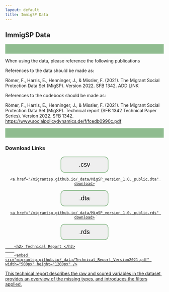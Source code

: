 ```yaml
---
layout: default
title: ImmigSP Data
---
```

<p style="text-align: center;">
<h2> ImmigSP Data </h2>
</p>

<hr width="60%"
    color="#8fbc8f"
        high="60px" 
        align="center">
        


When using the data, please reference the following publications 

References to the data should be made as:

Römer, F., Harris, E., Henninger, J., & Missler, F. (2021). The Migrant Social Protection Data Set (MigSP). Version 2022. SFB 1342. ADD LINK

References to the codebook should be made as:

Römer, F., Harris, E., Henninger, J., & Missler, F. (2021). The Migrant Social Protection Data Set (MigSP). Technical report (SFB 1342 Technical Paper Series). Version 2022. SFB 1342. https://www.socialpolicydynamics.de/f/fcedb0990c.pdf

<hr width="100%" 
    color="#8fbc8f"
        size="40px" 
        align="center">
    
   

<h3> Download Links </h3>

<!-- Add icon library -->
<link rel="stylesheet" href="https://cdnjs.cloudflare.com/ajax/libs/font-awesome/4.7.0/css/font-awesome.min.css">
<style>
.btn {
  background-color:;
  border: 2px solid #8fbc8f;
    border-radius: 12px;
  color: black;
  padding: 12px 30px;
  cursor: pointer;
  font-size: 20px;}
    /* Darker background on mouse-over */
.btn:hover {
  background-color: #8fbc8f;
}
    </style>
<!-- Auto width -->

<div style="text-align: center;">
<a href="/migrantsp.github.io/_data/MigSP_version_1.0._public.csv" download>
<button class="btn" style="width:30%"><i class="fa fa-download"></i> .csv </button>
    
    <a href="/migrantsp.github.io/_data/MigSP_version_1.0._public.dta" download>
<button class="btn" style="width:30%"><i class="fa fa-download"></i> .dta </button>
    
    
    <a href="/migrantsp.github.io/_data/MigSP_version_1.0._public.rds" download>
<button class="btn" style="width:30%"><i class="fa fa-download"></i> .rds </button>
        </div>
       

<style>
      hr {
        width: 100%;
        height: 30px;
        margin-left: auto;
        margin-right: auto;
        background-color: #8fbc8f;
      }
    </style>
       
        <h2> Technical Report </h2>
        
        <embed src="migrantsp.github.io/_data/Technical_Report_Version2021.pdf" width="500px" height="1200px" />
        
<p>This technical report describes the raw and scored variables in the dataset, provides an overview of the missing types, and introduces the filters applied.</p>
        
